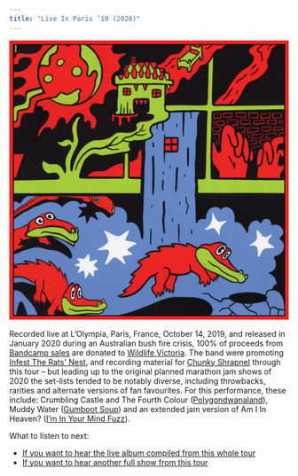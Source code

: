 ```yaml
---
title: "Live In Paris ’19 (2020)"
---
```


![album cover of Live In Paris 2019](./cover.jpg)

Recorded live at L’Olympia, Paris, France, October 14, 2019, and released in January 2020 during an Australian bush fire crisis, 100% of proceeds from [Bandcamp sales](https://kinggizzard.bandcamp.com/album/live-in-paris-19) are donated to [Wildlife Victoria](https://www.wildlifevictoria.org.au/). The band were promoting [Infest The Rats' Nest](./infest-the-rats-nest), and recording material for [Chunky Shrapnel](./chunky-shrapnel) through this tour – but leading up to the original planned marathon jam shows of 2020 the set-lists tended to be notably diverse, including throwbacks, rarities and alternate versions of fan favourites. For this performance, these include: Crumbling Castle and The Fourth Colour ([Polygondwanaland](./polygondwanaland)), Muddy Water ([Gumboot Soup](./gumboot-soup)) and an extended jam version of Am I In Heaven? ([I’m In Your Mind Fuzz](./im-in-your-mind-fuzz)).

What to listen to next:

*   [If you want to hear the live album compiled from this whole tour](./chunky-shrapnel)
*   [If you want to hear another full show from this tour](./live-in-brussels-2019)
